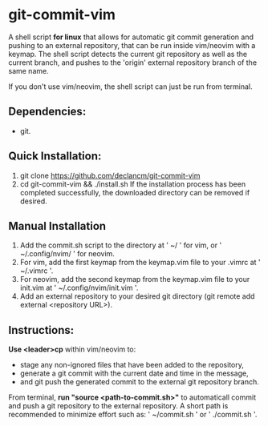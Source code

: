 # git-commit-vim
A shell script **for linux** that allows for automatic git commit generation and pushing to an external repository, that can be run inside vim/neovim with a keymap.
The shell script detects the current git repository as well as the current branch, and pushes to the 'origin' external repository branch of the same name.

If you don't use vim/neovim, the shell script can just be run from terminal.

## Dependencies:
- git.

## Quick Installation:
1. git clone https://github.com/declancm/git-commit-vim
2. cd git-commit-vim && ./install.sh
If the installation process has been completed successfully, the downloaded directory can be removed if desired.

## Manual Installation
1. Add the commit.sh script to the directory at ' ~/ ' for vim, or ' ~/.config/nvim/ ' for neovim.
2. For vim, add the first keymap from the keymap.vim file to your .vimrc at ' ~/.vimrc '.
3. For neovim, add the second keymap from the keymap.vim file to your init.vim at ' ~/.config/nvim/init.vim '.
4. Add an external repository to your desired git directory (git remote add external \<repository URL\>).

## Instructions:
**Use \<leader\>cp** within vim/neovim to:
- stage any non-ignored files that have been added to the repository,
- generate a git commit with the current date and time in the message,
- and git push the generated commit to the external git repository branch.

From terminal, **run "source <path-to-commit.sh>"** to automaticall commit and push a git repository to the external repository. A short path is recommended to minimize effort such as: ' ~/commit.sh ' or ' ./commit.sh '.
